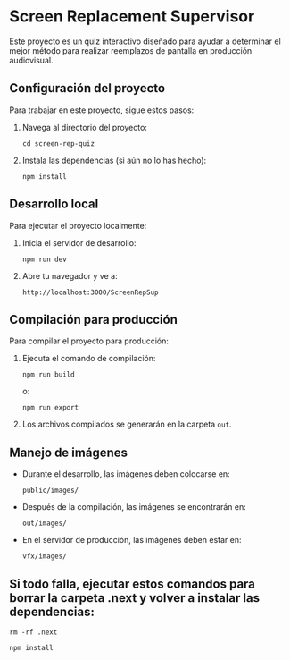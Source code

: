 # Screen Replacement Supervisor

Este proyecto es un quiz interactivo diseñado para ayudar a determinar el mejor método para realizar reemplazos de pantalla en producción audiovisual.

## Configuración del proyecto

Para trabajar en este proyecto, sigue estos pasos:

1. Navega al directorio del proyecto:
   ```
   cd screen-rep-quiz
   ```

2. Instala las dependencias (si aún no lo has hecho):
   ```
   npm install
   ```

## Desarrollo local

Para ejecutar el proyecto localmente:

1. Inicia el servidor de desarrollo:
   ```
   npm run dev
   ```

2. Abre tu navegador y ve a:
   ```
   http://localhost:3000/ScreenRepSup
   ```

## Compilación para producción

Para compilar el proyecto para producción:

1. Ejecuta el comando de compilación:
   ```
   npm run build
   ```
   o:
   ```
   npm run export
   ```

2. Los archivos compilados se generarán en la carpeta `out`.

## Manejo de imágenes

- Durante el desarrollo, las imágenes deben colocarse en:
  ```
  public/images/
  ```

- Después de la compilación, las imágenes se encontrarán en:
  ```
  out/images/
  ```

- En el servidor de producción, las imágenes deben estar en:
  ```
  vfx/images/
  ```


## Si todo falla, ejecutar estos comandos para borrar la carpeta .next y volver a instalar las dependencias:

```
rm -rf .next       
```
```
npm install    
```

